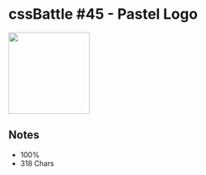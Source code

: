 # cssBattle #45 - Pastel Logo

<img src="https://cssbattle.dev/targets/45@2x.png" width="160">

## Notes

- 100%
- 318 Chars
